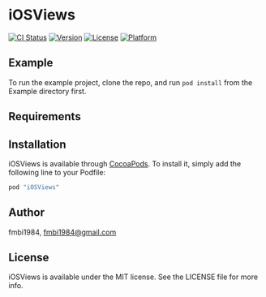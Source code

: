 # iOSViews

[![CI Status](http://img.shields.io/travis/fmbi1984/iOSViews.svg?style=flat)](https://travis-ci.org/fmbi1984/iOSViews)
[![Version](https://img.shields.io/cocoapods/v/iOSViews.svg?style=flat)](http://cocoapods.org/pods/iOSViews)
[![License](https://img.shields.io/cocoapods/l/iOSViews.svg?style=flat)](http://cocoapods.org/pods/iOSViews)
[![Platform](https://img.shields.io/cocoapods/p/iOSViews.svg?style=flat)](http://cocoapods.org/pods/iOSViews)

## Example

To run the example project, clone the repo, and run `pod install` from the Example directory first.

## Requirements

## Installation

iOSViews is available through [CocoaPods](http://cocoapods.org). To install
it, simply add the following line to your Podfile:

```ruby
pod "iOSViews"
```

## Author

fmbi1984, fmbi1984@gmail.com

## License

iOSViews is available under the MIT license. See the LICENSE file for more info.
